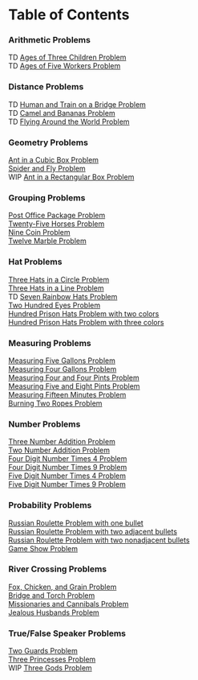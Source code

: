 # Table of Contents

### Arithmetic Problems

TD [Ages of Three Children Problem](problems/ages_of_three_children_problem.md)  
TD [Ages of Five Workers Problem](problems/ages_of_five_workers_problem.md)  

### Distance Problems

TD [Human and Train on a Bridge Problem](problems/human_and_train_on_bridge_problem.md)  
TD [Camel and Bananas Problem](problems/camel_and_bananas_problem.md)  
TD [Flying Around the World Problem](problems/flying_around_the_world_problem.md)  

### Geometry Problems

[Ant in a Cubic Box Problem](problems/ant_in_cubic_box_problem.md)  
[Spider and Fly Problem](problems/spider_and_fly_problem.md)  
WIP [Ant in a Rectangular Box Problem](problems/ant_in_rectangular_box_problem.md)  

### Grouping Problems

[Post Office Package Problem](problems/post_office_package_problem.md)  
[Twenty-Five Horses Problem](problems/twenty-five_horses_problem.md)  
[Nine Coin Problem](problems/nine_coin_problem.md)  
[Twelve Marble Problem](problems/twelve_marble_problem.md)  

### Hat Problems

[Three Hats in a Circle Problem](problems/three_hats_in_circle_problem.md)  
[Three Hats in a Line Problem](problems/three_hats_in_line_problem.md)  
TD [Seven Rainbow Hats Problem](problems/seven_rainbow_hats_problem.md)  
[Two Hundred Eyes Problem](problems/two_hundred_eyes_problem.md)  
[Hundred Prison Hats Problem with two colors](problems/hundred_prison_hats_two_colors_problem.md)  
[Hundred Prison Hats Problem with three colors](problems/hundred_prison_hats_three_colors_problem.md)  

### Measuring Problems

[Measuring Five Gallons Problem](problems/measuring_five_gallons_problem.md)  
[Measuring Four Gallons Problem](problems/measuring_four_gallons_problem.md)  
[Measuring Four and Four Pints Problem](problems/measuring_four_and_four_pints_problem.md)  
[Measuring Five and Eight Pints Problem](problems/measuring_five_and_eight_pints_problem.md)  
[Measuring Fifteen Minutes Problem](problems/measuring_fifteen_minutes_problem.md)  
[Burning Two Ropes Problem](problems/burning_two_ropes_problem.md)

### Number Problems

[Three Number Addition Problem](problems/three_number_addition_problem.md)  
[Two Number Addition Problem](problems/two_number_addition_problem.md)  
[Four Digit Number Times 4 Problem](problems/four_digit_number_times_4_problem.md)  
[Four Digit Number Times 9 Problem](problems/four_digit_number_times_9_problem.md)  
[Five Digit Number Times 4 Problem](problems/five_digit_number_times_4_problem.md)  
[Five Digit Number Times 9 Problem](problems/five_digit_number_times_9_problem.md)  

### Probability Problems

[Russian Roulette Problem with one bullet](problems/russian_roulette_one_bullet_problem.md)  
[Russian Roulette Problem with two adjacent bullets](problems/russian_roulette_two_adjacent_bullets_problem.md)  
[Russian Roulette Problem with two nonadjacent bullets](problems/russian_roulette_two_nonadjacent_bullets_problem.md)  
[Game Show Problem](problems/game_show_problem.md)  

### River Crossing Problems

[Fox, Chicken, and Grain Problem](problems/fox_chicken_grain_problem.md)  
[Bridge and Torch Problem](problems/bridge_and_torch_problem.md)  
[Missionaries and Cannibals Problem](problems/missionaries_and_cannibals_problem.md)  
[Jealous Husbands Problem](problems/jealous_husbands_problem.md)  

### True/False Speaker Problems

[Two Guards Problem](problems/two_guards_problem.md)  
[Three Princesses Problem](problems/three_princesses_problem.md)  
WIP [Three Gods Problem](problems/three_gods_problem.md)  

